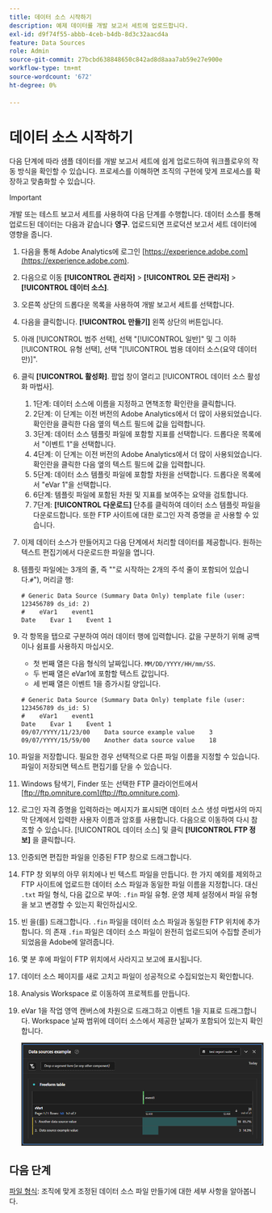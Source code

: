 ```yaml
---
title: 데이터 소스 시작하기
description: 예제 데이터를 개발 보고서 세트에 업로드합니다.
exl-id: d9f74f55-abbb-4ceb-b4db-8d3c32aacd4a
feature: Data Sources
role: Admin
source-git-commit: 27bcbd638848650c842ad8d8aaa7ab59e27e900e
workflow-type: tm+mt
source-wordcount: '672'
ht-degree: 0%

---
```


# 데이터 소스 시작하기

다음 단계에 따라 샘플 데이터를 개발 보고서 세트에 쉽게 업로드하여 워크플로우의 작동 방식을 확인할 수 있습니다. 프로세스를 이해하면 조직의 구현에 맞게 프로세스를 확장하고 맞춤화할 수 있습니다.

>[!IMPORTANT]
>
>개발 또는 테스트 보고서 세트를 사용하여 다음 단계를 수행합니다. 데이터 소스를 통해 업로드된 데이터는 다음과 같습니다 **영구**. 업로드되면 프로덕션 보고서 세트 데이터에 영향을 줍니다.

1. 다음을 통해 Adobe Analytics에 로그인 [https://experience.adobe.com](https://experience.adobe.com).
1. 다음으로 이동 **[!UICONTROL 관리자]** > **[!UICONTROL 모든 관리자]** > **[!UICONTROL 데이터 소스]**.
1. 오른쪽 상단의 드롭다운 목록을 사용하여 개발 보고서 세트를 선택합니다.
1. 다음을 클릭합니다. **[!UICONTROL 만들기]** 왼쪽 상단의 버튼입니다.
1. 아래 [!UICONTROL 범주 선택], 선택 &quot;[!UICONTROL 일반]&quot; 및 그 이하 [!UICONTROL 유형 선택], 선택 &quot;[!UICONTROL 범용 데이터 소스(요약 데이터만)]&quot;.
1. 클릭 **[!UICONTROL 활성화]**. 팝업 창이 열리고 [!UICONTROL 데이터 소스 활성화 마법사].
   1. 1단계: 데이터 소스에 이름을 지정하고 면책조항 확인란을 클릭합니다.
   1. 2단계: 이 단계는 이전 버전의 Adobe Analytics에서 더 많이 사용되었습니다. 확인란을 클릭한 다음 옆의 텍스트 필드에 값을 입력합니다.
   1. 3단계: 데이터 소스 템플릿 파일에 포함할 지표를 선택합니다. 드롭다운 목록에서 &quot;이벤트 1&quot;을 선택합니다.
   1. 4단계: 이 단계는 이전 버전의 Adobe Analytics에서 더 많이 사용되었습니다. 확인란을 클릭한 다음 옆의 텍스트 필드에 값을 입력합니다.
   1. 5단계: 데이터 소스 템플릿 파일에 포함할 차원을 선택합니다. 드롭다운 목록에서 &quot;eVar 1&quot;을 선택합니다.
   1. 6단계: 템플릿 파일에 포함된 차원 및 지표를 보여주는 요약을 검토합니다.
   1. 7단계: **[!UICONTROL 다운로드]** 단추를 클릭하여 데이터 소스 템플릿 파일을 다운로드합니다. 또한 FTP 사이트에 대한 로그인 자격 증명을 곧 사용할 수 있습니다.
1. 이제 데이터 소스가 만들어지고 다음 단계에서 처리할 데이터를 제공합니다. 원하는 텍스트 편집기에서 다운로드한 파일을 엽니다.
1. 템플릿 파일에는 3개의 줄, 즉 &quot;&quot;로 시작하는 2개의 주석 줄이 포함되어 있습니다.`#`&quot;), 머리글 행:

   ```text
   # Generic Data Source (Summary Data Only) template file (user: 123456789 ds_id: 2)
   #    eVar1    event1
   Date    Evar 1    Event 1
   ```

1. 각 항목을 탭으로 구분하여 여러 데이터 행에 입력합니다. 값을 구분하기 위해 공백이나 쉼표를 사용하지 마십시오.
   * 첫 번째 열은 다음 형식의 날짜입니다. `MM/DD/YYYY/HH/mm/SS`.
   * 두 번째 열은 eVar1에 포함할 텍스트 값입니다.
   * 세 번째 열은 이벤트 1을 증가시킬 양입니다.

   ```text
   # Generic Data Source (Summary Data Only) template file (user: 123456789 ds_id: 5)
   #    eVar1    event1
   Date    Evar 1    Event 1
   09/07/YYYY/11/23/00    Data source example value    3
   09/07/YYYY/15/59/00    Another data source value    18
   ```

1. 파일을 저장합니다. 필요한 경우 선택적으로 다른 파일 이름을 지정할 수 있습니다. 파일이 저장되면 텍스트 편집기를 닫을 수 있습니다.
1. Windows 탐색기, Finder 또는 선택한 FTP 클라이언트에서 [ftp://ftp.omniture.com](ftp://ftp.omniture.com).
1. 로그인 자격 증명을 입력하라는 메시지가 표시되면 데이터 소스 생성 마법사의 마지막 단계에서 입력한 사용자 이름과 암호를 사용합니다. 다음으로 이동하여 다시 참조할 수 있습니다. [!UICONTROL 데이터 소스] 및 클릭 **[!UICONTROL FTP 정보]** 을 클릭합니다.
1. 인증되면 편집한 파일을 인증된 FTP 창으로 드래그합니다.
1. FTP 창 외부의 아무 위치에나 빈 텍스트 파일을 만듭니다. 한 가지 예외를 제외하고 FTP 사이트에 업로드한 데이터 소스 파일과 동일한 파일 이름을 지정합니다. 대신 `.txt` 파일 형식, 다음 값으로 부여: `.fin` 파일 유형. 운영 체제 설정에서 파일 유형을 보고 변경할 수 있는지 확인하십시오.
1. 빈 을(를) 드래그합니다. `.fin` 파일을 데이터 소스 파일과 동일한 FTP 위치에 추가합니다. 의 존재 `.fin` 파일은 데이터 소스 파일이 완전히 업로드되어 수집할 준비가 되었음을 Adobe에 알려줍니다.
1. 몇 분 후에 파일이 FTP 위치에서 사라지고 보고에 표시됩니다.
1. 데이터 소스 페이지를 새로 고치고 파일이 성공적으로 수집되었는지 확인합니다.
1. Analysis Workspace 로 이동하여 프로젝트를 만듭니다.
1. eVar 1을 작업 영역 캔버스에 차원으로 드래그하고 이벤트 1을 지표로 드래그합니다. Workspace 날짜 범위에 데이터 소스에서 제공한 날짜가 포함되어 있는지 확인합니다.

   ![예제 보고서](assets/success-report.png)

## 다음 단계

[파일 형식](file-format.md): 조직에 맞게 조정된 데이터 소스 파일 만들기에 대한 세부 사항을 알아봅니다.
